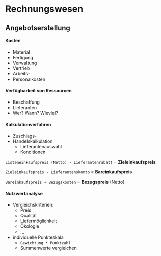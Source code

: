 # Rechnungswesen

## Angebotserstellung

#### Kosten
- Material
- Fertigung
- Verwaltung
- Vertrieb
- Arbeits-
- Personalkosten

#### Verfügbarkeit von Ressourcen
- Beschaffung
- Lieferanten
- Wer? Wann? Wieviel?

#### Kalkulationverfahren
- Zuschlags-
- Handelskalkulation
    - Lieferantenauswahl
    - Konditionen

`Listeneinkaufspreis (Netto) - Lieferantenrabatt`
= **Zieleinkaufspreis**

`Zieleinkaufspreis - Lieferantenskonto`
= **Bareinkaufspreis**

`Bareinkaufspreis + Bezugskosten`
= **Bezugspreis** (Netto)

#### Nutzwertanalyse
- Vergleichskriterien:
    - Preis
    - Qualität
    - Liefermöglichkeit
    - Ökologie
    - ...
- individuelle Punkteskala
    - `Gewichtung * Punktzahl`
    - Summenwerte vergleichen

####
